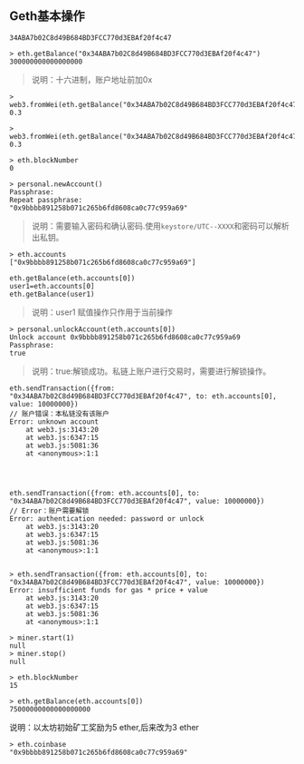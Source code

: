 ## Geth基本操作
``` 创世账户
34ABA7b02C8d49B684BD3FCC770d3EBAf20f4c47
```

``` 查询指定账户的余额
> eth.getBalance("0x34ABA7b02C8d49B684BD3FCC770d3EBAf20f4c47")
300000000000000000
```
> 说明：十六进制，账户地址前加0x


``` Wei 换算成以太币
> web3.fromWei(eth.getBalance("0x34ABA7b02C8d49B684BD3FCC770d3EBAf20f4c47"))
0.3

> web3.fromWei(eth.getBalance("0x34ABA7b02C8d49B684BD3FCC770d3EBAf20f4c47"),'ether')
0.3

```


``` 列出当前区块高度
> eth.blockNumber
0
```

``` 创建账户
> personal.newAccount()
Passphrase: 
Repeat passphrase: 
"0x9bbbb891258b071c265b6fd8608ca0c77c959a69"
```
> 说明：需要输入密码和确认密码.使用`keystore/UTC--XXXX`和密码可以解析出私钥。

``` 列出系统中的账户
> eth.accounts
["0x9bbbb891258b071c265b6fd8608ca0c77c959a69"]
```

``` 查看账户余额，返回值的单位是 Wei
eth.getBalance(eth.accounts[0])
user1=eth.accounts[0]
eth.getBalance(user1)
```
> 说明：user1 赋值操作只作用于当前操作

``` 解锁账户
> personal.unlockAccount(eth.accounts[0])
Unlock account 0x9bbbb891258b071c265b6fd8608ca0c77c959a69
Passphrase: 
true
```
> 说明：true:解锁成功。私链上账户进行交易时，需要进行解锁操作。

``` 交易
eth.sendTransaction({from: "0x34ABA7b02C8d49B684BD3FCC770d3EBAf20f4c47", to: eth.accounts[0], value: 10000000})
// 账户错误：本私链没有该账户
Error: unknown account
    at web3.js:3143:20
    at web3.js:6347:15
    at web3.js:5081:36
    at <anonymous>:1:1




eth.sendTransaction({from: eth.accounts[0], to: "0x34ABA7b02C8d49B684BD3FCC770d3EBAf20f4c47", value: 10000000})
// Error：账户需要解锁
Error: authentication needed: password or unlock
    at web3.js:3143:20
    at web3.js:6347:15
    at web3.js:5081:36
    at <anonymous>:1:1


> eth.sendTransaction({from: eth.accounts[0], to: "0x34ABA7b02C8d49B684BD3FCC770d3EBAf20f4c47", value: 10000000})
Error: insufficient funds for gas * price + value
    at web3.js:3143:20
    at web3.js:6347:15
    at web3.js:5081:36
    at <anonymous>:1:1

```

``` 挖矿:开始挖矿和停止挖矿
> miner.start(1)
null
> miner.stop()
null
```
``` 
> eth.blockNumber
15

> eth.getBalance(eth.accounts[0])
75000000000000000000
```
说明：以太坊初始矿工奖励为5 ether,后来改为3 ether

``` 查询矿工
> eth.coinbase
"0x9bbbb891258b071c265b6fd8608ca0c77c959a69"
```





